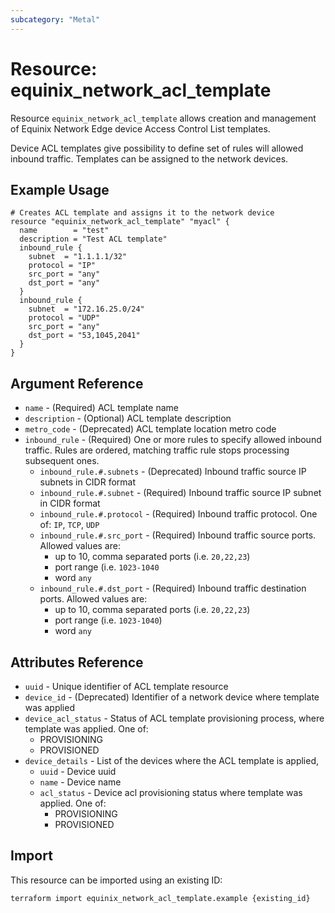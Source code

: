 ```yaml
---
subcategory: "Metal"
---
```


# Resource: equinix_network_acl_template

Resource `equinix_network_acl_template` allows creation and management of
Equinix Network Edge device Access Control List templates.

Device ACL templates give possibility to define set of rules will allowed inbound
traffic. Templates can be assigned to the network devices.

## Example Usage

```hcl
# Creates ACL template and assigns it to the network device
resource "equinix_network_acl_template" "myacl" {
  name        = "test"
  description = "Test ACL template"
  inbound_rule {
    subnet  = "1.1.1.1/32"
    protocol = "IP"
    src_port = "any"
    dst_port = "any"
  }
  inbound_rule {
    subnet  = "172.16.25.0/24"
    protocol = "UDP"
    src_port = "any"
    dst_port = "53,1045,2041"
  }
}
```

## Argument Reference

* `name` - (Required) ACL template name
* `description` - (Optional) ACL template description
* `metro_code` - (Deprecated) ACL template location metro code
* `inbound_rule` - (Required) One or more rules to specify allowed inbound traffic.
Rules are ordered, matching traffic rule stops processing subsequent ones.
  * `inbound_rule.#.subnets` - (Deprecated) Inbound traffic source IP subnets
  in CIDR format
  * `inbound_rule.#.subnet` - (Required) Inbound traffic source IP subnet
    in CIDR format
  * `inbound_rule.#.protocol` - (Required) Inbound traffic protocol.
  One of: `IP`, `TCP`, `UDP`
  * `inbound_rule.#.src_port` - (Required) Inbound traffic source ports.
  Allowed values are:
    * up to 10, comma separated ports (i.e. `20,22,23`)
    * port range (i.e. `1023-1040`
    * word `any`
  * `inbound_rule.#.dst_port` - (Required) Inbound traffic destination ports.
  Allowed values are:
    * up to 10, comma separated ports (i.e. `20,22,23`)
    * port range (i.e. `1023-1040`)
    * word `any`

## Attributes Reference

* `uuid` - Unique identifier of ACL template resource
* `device_id` - (Deprecated) Identifier of a network device where template was applied
* `device_acl_status` - Status of ACL template provisioning process,
  where template was applied. One of:
  * PROVISIONING
  * PROVISIONED
* `device_details` - List of the devices where the ACL template is applied,
  * `uuid` - Device uuid
  * `name` - Device name
  * `acl_status` - Device acl provisioning status
    where template was applied. One of:
    * PROVISIONING
    * PROVISIONED


## Import

This resource can be imported using an existing ID:

```sh
terraform import equinix_network_acl_template.example {existing_id}
```
